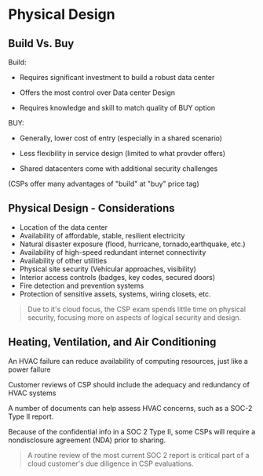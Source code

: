 # Physical Design

## Build Vs. Buy

Build:

- Requires significant investment to build a robust data center

- Offers the most control over Data center Design

- Requires knowledge and skill to match quality of BUY option

BUY:

- Generally, lower cost of entry (especially in a shared scenario)

- Less flexibility in service design (limited to what provder offers)

- Shared datacenters come with additional security challenges

(CSPs offer many advantages of "build" at  "buy" price tag)

## Physical Design - Considerations

- Location of the data center
- Availability of affordable, stable, resilient electricity
- Natural disaster exposure (flood, hurricane, tornado,earthquake, etc.)
- Availability of high-speed redundant internet connectivity
- Availability of other utilities
- Physical site security (Vehicular approaches, visibility)
- Interior access controls (badges, key codes, secured doors)
- Fire detection and prevention systems
- Protection of sensitive assets, systems, wiring closets, etc. 
> Due to it's cloud focus, the CSP exam spends little time on physical security, focusing more on aspects of logical security and design.

## Heating, Ventilation, and Air Conditioning

An HVAC failure can reduce availability of computing resources, just like a power failure

Customer reviews of CSP should include the adequacy and redundancy of HVAC systems

A number of documents can help assess HVAC concerns, such as a SOC-2 Type II report. 

Because of the confidential info in a SOC 2 Type II, some CSPs will require a nondisclosure agreement (NDA) prior to sharing. 

> A routine review of the most current SOC 2 report is critical part of a cloud customer's due diligence in CSP evaluations. 